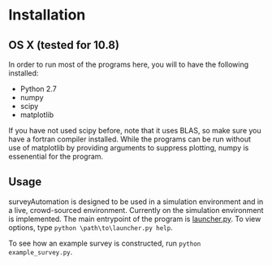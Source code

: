 Installation 
==

OS X (tested for 10.8)
--
In order to run most of the programs here, you will to have the following installed:

* Python 2.7
* numpy
* scipy
* matplotlib

If you have not used scipy before, note that it uses BLAS, so make sure you have a fortran compiler installed. While the programs can be run without use of matplotlib by providing arguments to suppress plotting, numpy is essenential for the program.

Usage
--
surveyAutomation is designed to be used in a simulation environment and in a live, crowd-sourced environment. Currently on the simulation environment is implemented. The main entrypoint of the program is [launcher.py](https://github.com/etosch/surveyAutomation/blob/master/src/survey/launcher.py). To view options, type `python \path\to\launcher.py help`.

To see how an example survey is constructed, run `python example_survey.py`. 